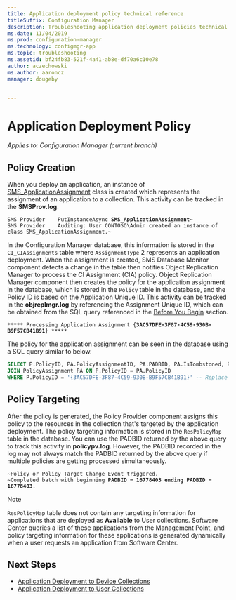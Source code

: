 ```yaml
---
title: Application deployment policy technical reference
titleSuffix: Configuration Manager
description: Troubleshooting application deployment policies technical reference for Configuration Manager.
ms.date: 11/04/2019
ms.prod: configuration-manager
ms.technology: configmgr-app
ms.topic: troubleshooting
ms.assetid: bf24fb83-521f-4a41-ab8e-df70a6c10e78
author: aczechowski
ms.author: aaroncz
manager: dougeby


---
```


# Application Deployment Policy

*Applies to: Configuration Manager (current branch)*

## Policy Creation

When you deploy an application, an instance of [SMS_ApplicationAssignment](/sccm/develop/reference/apps/sms_applicationassignment-server-wmi-class) class is created which represents the assignment of an application to a collection. This activity can be tracked in the **SMSProv.log**.

<pre><code class="lang-text">SMS Provider    PutInstanceAsync <b>SMS_ApplicationAssignment</b>~
SMS Provider    Auditing: User CONTOSO\Admin created an instance of class SMS_ApplicationAssignment.~
</code></pre>

In the Configuration Manager database, this information is stored in the `CI_CIAssignments` table where `AssignmentType` 2 represents an application deployment. When the assignment is created, SMS Database Monitor component detects a change in the table then notifies Object Replication Manager to process the CI Assignment (CIA) policy. Object Replication Manager component then creates the policy for the application assignment in the database, which is stored in the `Policy` table in the database, and the Policy ID is based on the Application Unique ID. This activity can be tracked in the **objreplmgr.log** by referencing the Assignment Unique ID, which can be obtained from the SQL query referenced in the [Before You Begin](/sccm/apps/understand/app-deployment-technical-reference#before-you-begin) section.

<pre><code class="lang-text">***** Processing Application Assignment {<b>3AC57DFE-3F87-4C59-930B-B9F57CB41B91</b>} *****
</code></pre>

The policy for the application assignment can be seen in the database using a SQL query similar to below.

```sql
SELECT P.PolicyID, PA.PolicyAssignmentID, PA.PADBID, PA.IsTombstoned, PA.LastUpdateTime FROM Policy P
JOIN PolicyAssignment PA ON P.PolicyID = PA.PolicyID
WHERE P.PolicyID = '{3AC57DFE-3F87-4C59-930B-B9F57CB41B91}' -- Replace Assignment Unique ID
```

## Policy Targeting

After the policy is generated, the Policy Provider component assigns this policy to the resources in the collection that's targeted by the application deployment. The policy targeting information is stored in the `ResPolicyMap` table in the database. You can use the PADBID returned by the above query to track this activity in **policypv.log**. However, the PADBID recorded in the log may not always match the PADBID returned by the above query if multiple policies are getting processed simultaneously.

<pre><code class="lang-text">~Policy or Policy Target Change Event triggered.
~Completed batch with beginning <b>PADBID = 16778403 ending PADBID = 16778403</b>.
</code></pre>

> [!NOTE]
> `ResPolicyMap` table does not contain any targeting information for applications that are deployed as **Available** to User collections. Software Center queries a list of these applications from the Management Point, and policy targeting information for these applications is generated dynamically when a user requests an application from Software Center.

## Next Steps

- [Application Deployment to Device Collections](/sccm/apps/understand/device-deployment-technical-reference)
- [Application Deployment to User Collections](/sccm/apps/understand/user-deployment-technical-reference)
